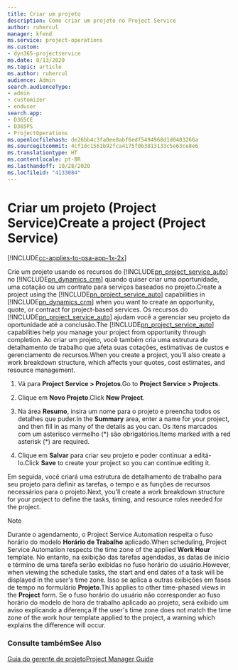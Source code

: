 ```yaml
---
title: Criar um projeto
description: Como criar um projeto no Project Service
author: ruhercul
manager: kfend
ms.service: project-operations
ms.custom:
- dyn365-projectservice
ms.date: 8/13/2020
ms.topic: article
ms.author: ruhercul
audience: Admin
search.audienceType:
- admin
- customizer
- enduser
search.app:
- D365CE
- D365PS
- ProjectOperations
ms.openlocfilehash: de26bb4c3fa0ee8abf6edf5494968d1d0403266a
ms.sourcegitcommit: 4cf1dc1561b92fca4175f0b3813133c5e63ce8e6
ms.translationtype: HT
ms.contentlocale: pt-BR
ms.lasthandoff: 10/28/2020
ms.locfileid: "4133084"
---
```

# <a name="create-a-project-project-service"></a><span data-ttu-id="0a0e5-103">Criar um projeto (Project Service)</span><span class="sxs-lookup"><span data-stu-id="0a0e5-103">Create a project (Project Service)</span></span>

[!INCLUDE[cc-applies-to-psa-app-1x-2x](../includes/cc-applies-to-psa-app-1x-2x.md)]

<span data-ttu-id="0a0e5-104">Crie um projeto usando os recursos do [!INCLUDE[pn_project_service_auto](../includes/pn-project-service-auto.md)] no [!INCLUDE[pn_dynamics_crm](../includes/pn-dynamics-crm.md)] quando quiser criar uma oportunidade, uma cotação ou um contrato para serviços baseados no projeto.</span><span class="sxs-lookup"><span data-stu-id="0a0e5-104">Create a project using the [!INCLUDE[pn_project_service_auto](../includes/pn-project-service-auto.md)] capabilities in [!INCLUDE[pn_dynamics_crm](../includes/pn-dynamics-crm.md)] when you want to create an opportunity, quote, or contract for project-based services.</span></span> <span data-ttu-id="0a0e5-105">Os recursos do [!INCLUDE[pn_project_service_auto](../includes/pn-project-service-auto.md)] ajudam você a gerenciar seu projeto da oportunidade até a conclusão.</span><span class="sxs-lookup"><span data-stu-id="0a0e5-105">The [!INCLUDE[pn_project_service_auto](../includes/pn-project-service-auto.md)] capabilities help you manage your project from opportunity through completion.</span></span> <span data-ttu-id="0a0e5-106">Ao criar um projeto, você também cria uma estrutura de detalhamento de trabalho que afeta suas cotações, estimativas de custos e gerenciamento de recursos.</span><span class="sxs-lookup"><span data-stu-id="0a0e5-106">When you create a project, you’ll also create a work breakdown structure, which affects your quotes, cost estimates, and resource management.</span></span>  
  
1.  <span data-ttu-id="0a0e5-107">Vá para **Project Service > Projetos**.</span><span class="sxs-lookup"><span data-stu-id="0a0e5-107">Go to **Project Service > Projects**.</span></span>  
  
2.  <span data-ttu-id="0a0e5-108">Clique em **Novo Projeto**.</span><span class="sxs-lookup"><span data-stu-id="0a0e5-108">Click **New Project**.</span></span>  
  
3.  <span data-ttu-id="0a0e5-109">Na área **Resumo**, insira um nome para o projeto e preencha todos os detalhes que puder.</span><span class="sxs-lookup"><span data-stu-id="0a0e5-109">In the **Summary** area, enter a name for your project, and then fill in as many of the details as you can.</span></span> <span data-ttu-id="0a0e5-110">Os itens marcados com um asterisco vermelho (\*) são obrigatórios.</span><span class="sxs-lookup"><span data-stu-id="0a0e5-110">Items marked with a red asterisk (\*) are required.</span></span>  
  
4.  <span data-ttu-id="0a0e5-111">Clique em **Salvar** para criar seu projeto e poder continuar a editá-lo.</span><span class="sxs-lookup"><span data-stu-id="0a0e5-111">Click **Save** to create your project so you can continue editing it.</span></span>  
  
<span data-ttu-id="0a0e5-112">Em seguida, você criará uma estrutura de detalhamento de trabalho para seu projeto para definir as tarefas, o tempo e as funções de recursos necessários para o projeto.</span><span class="sxs-lookup"><span data-stu-id="0a0e5-112">Next, you’ll create a work breakdown structure for your project to define the tasks, timing, and resource roles needed for the project.</span></span>  

> [!NOTE]
> <span data-ttu-id="0a0e5-113">Durante o agendamento, o Project Service Automation respeita o fuso horário do modelo **Horário de Trabalho** aplicado.</span><span class="sxs-lookup"><span data-stu-id="0a0e5-113">When scheduling, Project Service Automation respects the time zone of the applied **Work Hour** template.</span></span> <span data-ttu-id="0a0e5-114">No entanto, na exibição das tarefas agendadas, as datas de início e término de uma tarefa serão exibidas no fuso horário do usuário.</span><span class="sxs-lookup"><span data-stu-id="0a0e5-114">However, when viewing the schedule tasks, the start and end dates of a task will be displayed in the user's time zone.</span></span> <span data-ttu-id="0a0e5-115">Isso se aplica a outras exibições em fases de tempo no formulário **Projeto**.</span><span class="sxs-lookup"><span data-stu-id="0a0e5-115">This applies to other time-phased views in the **Project** form.</span></span> <span data-ttu-id="0a0e5-116">Se o fuso horário do usuário não corresponder ao fuso horário do modelo de hora de trabalho aplicado ao projeto, será exibido um aviso explicando a diferença.</span><span class="sxs-lookup"><span data-stu-id="0a0e5-116">If the user's time zone does not match the time zone of the work hour template applied to the project, a warning which explains the difference will occur.</span></span> 
  
### <a name="see-also"></a><span data-ttu-id="0a0e5-117">Consulte também</span><span class="sxs-lookup"><span data-stu-id="0a0e5-117">See Also</span></span>  
 [<span data-ttu-id="0a0e5-118">Guia do gerente de projeto</span><span class="sxs-lookup"><span data-stu-id="0a0e5-118">Project Manager Guide</span></span>](../psa/project-manager-guide.md)
